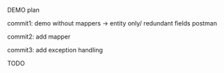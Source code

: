 DEMO plan

commit1:
demo without mappers -> entity only/ redundant fields
postman

commit2:
add mapper

commit3:
add exception handling





TODO
